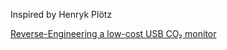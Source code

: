 

Inspired by Henryk Plötz

[Reverse-Engineering a low-cost USB CO₂ monitor](https://hackaday.io/project/5301-reverse-engineering-a-low-cost-usb-co-monitor/log/17909-all-your-base-are-belong-to-us)

